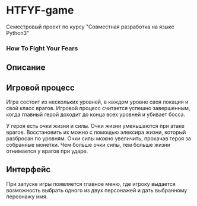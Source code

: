 # HTFYF-game

Семестровый проект по курсу "Совместная разработка на языке Python3"

### How To Fight Your Fears

## Описание


## Игровой процесс

Игра состоит из нескольких уровней, в каждом уровне своя локация и свой класс врагов. Игровой процесс считается успешно завершенным, когда главный герой доходит до конца всех уровней и убивает босса. 

У героя есть очки жизни и силы. Очки жизни уменьшаются при атаке врагов. Восстановить их можно с помощью элексира жизни, который разбросан по уровням. Очки силы можно увеличить, прокачав героя за собранные монетки. Чем больше очки силы, тем больше жизни отнимается у врагов при ударе. 

## Интерфейс 

При запуске игры появляется главное меню, где игроку выдается возможность выбрать одного из двух персонажей и дать выбранному персонажу имя. 

